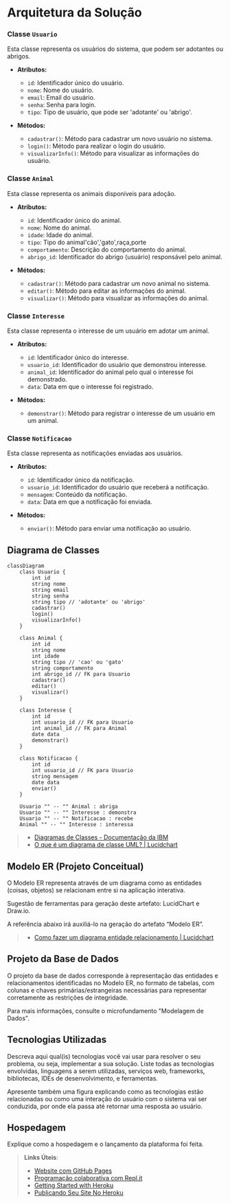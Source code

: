 # Arquitetura da Solução

### Classe `Usuario`
Esta classe representa os usuários do sistema, que podem ser adotantes ou abrigos.

- **Atributos:**
  - `id`: Identificador único do usuário.
  - `nome`: Nome do usuário.
  - `email`: Email do usuário.
  - `senha`: Senha para login.
  - `tipo`: Tipo de usuário, que pode ser 'adotante' ou 'abrigo'.

- **Métodos:**
  - `cadastrar()`: Método para cadastrar um novo usuário no sistema.
  - `login()`: Método para realizar o login do usuário.
  - `visualizarInfo()`: Método para visualizar as informações do usuário.

### Classe `Animal`
Esta classe representa os animais disponíveis para adoção.

- **Atributos:**
  - `id`: Identificador único do animal.
  - `nome`: Nome do animal.
  - `idade`: Idade do animal.
  - `tipo`: Tipo do animal'cão','gato',raça,porte
  - `comportamento`: Descrição do comportamento do animal.
  - `abrigo_id`: Identificador do abrigo (usuário) responsável pelo animal.

- **Métodos:**
  - `cadastrar()`: Método para cadastrar um novo animal no sistema.
  - `editar()`: Método para editar as informações do animal.
  - `visualizar()`: Método para visualizar as informações do animal.

### Classe `Interesse`
Esta classe representa o interesse de um usuário em adotar um animal.

- **Atributos:**
  - `id`: Identificador único do interesse.
  - `usuario_id`: Identificador do usuário que demonstrou interesse.
  - `animal_id`: Identificador do animal pelo qual o interesse foi demonstrado.
  - `data`: Data em que o interesse foi registrado.

- **Métodos:**
  - `demonstrar()`: Método para registrar o interesse de um usuário em um animal.

### Classe `Notificacao`
Esta classe representa as notificações enviadas aos usuários.

- **Atributos:**
  - `id`: Identificador único da notificação.
  - `usuario_id`: Identificador do usuário que receberá a notificação.
  - `mensagem`: Conteúdo da notificação.
  - `data`: Data em que a notificação foi enviada.

- **Métodos:**
  - `enviar()`: Método para enviar uma notificação ao usuário.

## Diagrama de Classes

```mermaid
classDiagram
    class Usuario {
        int id
        string nome
        string email
        string senha
        string tipo // 'adotante' ou 'abrigo'
        cadastrar()
        login()
        visualizarInfo()
    }

    class Animal {
        int id
        string nome
        int idade
        string tipo // 'cao' ou 'gato'
        string comportamento
        int abrigo_id // FK para Usuario
        cadastrar()
        editar()
        visualizar()
    }

    class Interesse {
        int id
        int usuario_id // FK para Usuario
        int animal_id // FK para Animal
        date data
        demonstrar()
    }

    class Notificacao {
        int id
        int usuario_id // FK para Usuario
        string mensagem
        date data
        enviar()
    }

    Usuario "" -- "" Animal : abriga
    Usuario "" -- "" Interesse : demonstra
    Usuario "" -- "" Notificacao : recebe
    Animal "" -- "" Interesse : interessa
```


> - [Diagramas de Classes - Documentação da IBM](https://www.ibm.com/docs/pt-br/rational-soft-arch/9.6.1?topic=diagrams-class)
> - [O que é um diagrama de classe UML? | Lucidchart](https://www.lucidchart.com/pages/pt/o-que-e-diagrama-de-classe-uml)

## Modelo ER (Projeto Conceitual)

O Modelo ER representa através de um diagrama como as entidades (coisas, objetos) se relacionam entre si na aplicação interativa.

Sugestão de ferramentas para geração deste artefato: LucidChart e Draw.io.

A referência abaixo irá auxiliá-lo na geração do artefato “Modelo ER”.

> - [Como fazer um diagrama entidade relacionamento | Lucidchart](https://www.lucidchart.com/pages/pt/como-fazer-um-diagrama-entidade-relacionamento)

## Projeto da Base de Dados

O projeto da base de dados corresponde à representação das entidades e relacionamentos identificadas no Modelo ER, no formato de tabelas, com colunas e chaves primárias/estrangeiras necessárias para representar corretamente as restrições de integridade.
 
Para mais informações, consulte o microfundamento "Modelagem de Dados".

## Tecnologias Utilizadas

Descreva aqui qual(is) tecnologias você vai usar para resolver o seu problema, ou seja, implementar a sua solução. Liste todas as tecnologias envolvidas, linguagens a serem utilizadas, serviços web, frameworks, bibliotecas, IDEs de desenvolvimento, e ferramentas.

Apresente também uma figura explicando como as tecnologias estão relacionadas ou como uma interação do usuário com o sistema vai ser conduzida, por onde ela passa até retornar uma resposta ao usuário.

## Hospedagem

Explique como a hospedagem e o lançamento da plataforma foi feita.

> **Links Úteis**:
>
> - [Website com GitHub Pages](https://pages.github.com/)
> - [Programação colaborativa com Repl.it](https://repl.it/)
> - [Getting Started with Heroku](https://devcenter.heroku.com/start)
> - [Publicando Seu Site No Heroku](http://pythonclub.com.br/publicando-seu-hello-world-no-heroku.html)
